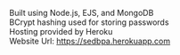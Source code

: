 Built using Node.js, EJS, and MongoDB  
BCrypt hashing used for storing passwords   
Hosting provided by Heroku  
Website Url: https://sedbpa.herokuapp.com
